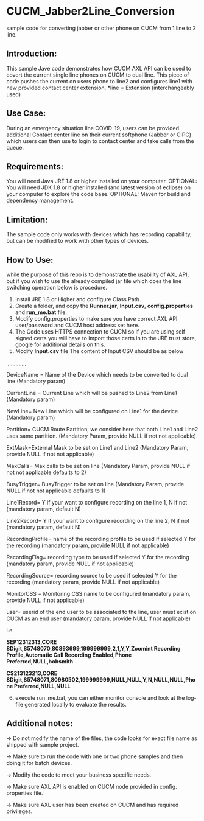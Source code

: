# CUCM_Jabber2Line_Conversion
 sample code for converting jabber or other phone on CUCM from 1 line to 2 line.

## Introduction:

This sample Jave code demonstrates how CUCM AXL API can be used to covert the current single line phones on CUCM to dual line.
This piece of code pushes the current on users phone to line2 and configures line1 with new provided contact center extension.
*line = Extension (interchangeably used)

## Use Case:

During an emergency situation line COVID-19, users can be provided additional Contact center line on their current softphone (Jabber or CIPC) which users can then use to login to contact center and take calls from the queue.

## Requirements:
You will need Java JRE 1.8 or higher installed on your computer.
OPTIONAL: You will need JDK 1.8 or higher installed (and latest version of eclipse) on your computer to explore the code base.
OPTIONAL: Maven for build and dependency management.

## Limitation:
The sample code only works with devices which has recording capability, but can be modified to work with other types of devices.

## How to Use:
while the purpose of this repo is to demonstrate the usability of AXL API, but if you wish to use the already compiled jar file which does the line switching operation below is procedure.

1. Install JRE 1.8 or Higher and configure Class Path.
2. Create a folder, and copy the **Runner.jar**, **Input.csv**, **config.properties** and **run_me.bat** file.
3. Modify config.properties to make sure you have correct AXL API user/password and CUCM host address set here. 
4. The Code uses HTTPS connection to CUCM so if you are using self signed certs you will have to import those certs in to the JRE trust store, google for additional details on this.
5. Modify **Input.csv** file
The content of Input CSV should be as below

<DeviceName>,<CurrentLine>,<NewLine>,<Partition>,<ExtMask>,<MaxCalls>,<BusyTrigger>,<Line1Record>,<Line2Record>,<RecordingProfile>,<RecordingFlag>,<RecordingSource>,<MonitorCSS>,<user>

DeviceName = Name of the Device which needs to be converted to dual line (Mandatory param)

CurrentLine = Current Line which will be pushed to Line2 from Line1 (Mandatory param)

NewLine= New Line which will be configured on Line1 for the device (Mandatory param)

Partition= CUCM Route Partition, we consider here that both Line1 and Line2 uses same partition. (Mandatory Param, provide NULL if not not applicable)

ExtMask=External Mask to be set on Line1 and Line2 (Mandatory Param, provide NULL if not not applicable)

MaxCalls= Max calls to be set on line (Mandatory Param, provide NULL if not not applicable defaults to 2)

BusyTrigger= BusyTrigger to be set on line (Mandatory Param, provide NULL if not not applicable defaults to 1)

Line1Record= Y if your want to configure recording on the line 1, N if not (mandatory param, default N)

Line2Record= Y if your want to configure recording on the line 2, N if not (mandatory param, default N)

RecordingProfile= name of the recording profile to be used if selected Y for the recording (mandatory param, provide NULL if not applicable)

RecordingFlag= recording type to be used if selected Y for the recording (mandatory param, provide NULL if not applicable)

RecordingSource= recording source to be used if selected Y for the recording (mandatory param, provide NULL if not applicable)

MonitorCSS = Monitoring CSS name to be configured (mandatory param, provide NULL if not applicable)

user= userid of the end user to be associated to the line, user must 
exist on CUCM as an end user (mandatory param, provide NULL if not applicable)
 
i.e. 

**SEP12312313,CORE 8Digit,85748070,80893699,199999999,2,1,Y,Y,Zoomint Recording Profile,Automatic Call Recording Enabled,Phone Preferred,NULL,bobsmith**

**CS213123213,CORE 8Digit,85748071,80980502,199999999,NULL,NULL,Y,N,NULL,NULL,Phone Preferred,NULL,NULL**
  
6. execute run_me.bat, you can either monitor console and look at the log-file generated locally to evaluate the results.

## Additional notes:

-> Do not modify the name of the files, the code looks for exact file name as shipped with sample project.

-> Make sure to run the code with one or two phone samples and then doing it for batch devices.

-> Modify the code to meet your business specific needs.

-> Make sure AXL API is enabled on CUCM node provided in config. properties file.

-> Make sure AXL user has been created on CUCM and has required privileges.

